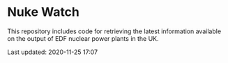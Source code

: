 # Nuke Watch

This repository includes code for retrieving the latest information available on the output of EDF nuclear power plants in the UK.

Last updated: 2020-11-25 17:07